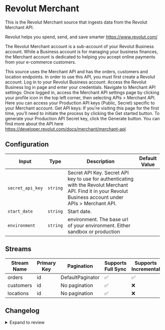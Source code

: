 # Revolut Merchant
This is the Revolut Merchant source that ingests data from the Revolut Merchant API.

Revolut helps you spend, send, and save smarter https://www.revolut.com/

The Revolut Merchant account is a sub-account of your Revolut Business account. While a Business account is for managing your business finances, the Merchant account is dedicated to helping you accept online payments from your e-commerce customers.

This source uses the Merchant API and has the orders, customers and location endpoints. In order to use this API, you must first create a Revolut account. 
Log in to your Revolut Business account: Access the Revolut Business log in page and enter your credentials.
Navigate to Merchant API settings: Once logged in, access the Merchant API settings page by clicking your profile icon in the top left corner, then selecting APIs &gt; Merchant API. 
Here you can access your Production API keys (Public, Secret) specific to your Merchant account.
Get API keys: If you&#39;re visiting this page for the first time, you&#39;ll need to initiate the process by clicking the Get started button. To generate your Production API Secret key, click the Generate button.
You can find more about the API here https://developer.revolut.com/docs/merchant/merchant-api

## Configuration

| Input | Type | Description | Default Value |
|-------|------|-------------|---------------|
| `secret_api_key` | `string` | Secret API Key. Secret API key to use for authenticating with the Revolut Merchant API. Find it in your Revolut Business account under APIs > Merchant API. |  |
| `start_date` | `string` | Start date.  |  |
| `environment` | `string` | environment. The base url of your environment. Either sandbox or production |  |

## Streams
| Stream Name | Primary Key | Pagination | Supports Full Sync | Supports Incremental |
|-------------|-------------|------------|---------------------|----------------------|
| orders | id | DefaultPaginator | ✅ |  ✅  |
| customers | id | No pagination | ✅ |  ❌  |
| locations | id | No pagination | ✅ |  ❌  |

## Changelog

<details>
  <summary>Expand to review</summary>

| Version          | Date              | Pull Request | Subject        |
|------------------|-------------------|--------------|----------------|
| 0.0.26 | 2025-06-21 | [61816](https://github.com/airbytehq/airbyte/pull/61816) | Update dependencies |
| 0.0.25 | 2025-06-14 | [61611](https://github.com/airbytehq/airbyte/pull/61611) | Update dependencies |
| 0.0.24 | 2025-05-25 | [60480](https://github.com/airbytehq/airbyte/pull/60480) | Update dependencies |
| 0.0.23 | 2025-05-10 | [60055](https://github.com/airbytehq/airbyte/pull/60055) | Update dependencies |
| 0.0.22 | 2025-05-04 | [59610](https://github.com/airbytehq/airbyte/pull/59610) | Update dependencies |
| 0.0.21 | 2025-04-27 | [59005](https://github.com/airbytehq/airbyte/pull/59005) | Update dependencies |
| 0.0.20 | 2025-04-19 | [58394](https://github.com/airbytehq/airbyte/pull/58394) | Update dependencies |
| 0.0.19 | 2025-04-12 | [57932](https://github.com/airbytehq/airbyte/pull/57932) | Update dependencies |
| 0.0.18 | 2025-04-05 | [57336](https://github.com/airbytehq/airbyte/pull/57336) | Update dependencies |
| 0.0.17 | 2025-03-29 | [56795](https://github.com/airbytehq/airbyte/pull/56795) | Update dependencies |
| 0.0.16 | 2025-03-22 | [56198](https://github.com/airbytehq/airbyte/pull/56198) | Update dependencies |
| 0.0.15 | 2025-03-08 | [55522](https://github.com/airbytehq/airbyte/pull/55522) | Update dependencies |
| 0.0.14 | 2025-03-01 | [55020](https://github.com/airbytehq/airbyte/pull/55020) | Update dependencies |
| 0.0.13 | 2025-02-23 | [54589](https://github.com/airbytehq/airbyte/pull/54589) | Update dependencies |
| 0.0.12 | 2025-02-15 | [53981](https://github.com/airbytehq/airbyte/pull/53981) | Update dependencies |
| 0.0.11 | 2025-02-08 | [53453](https://github.com/airbytehq/airbyte/pull/53453) | Update dependencies |
| 0.0.10 | 2025-02-01 | [52956](https://github.com/airbytehq/airbyte/pull/52956) | Update dependencies |
| 0.0.9 | 2025-01-25 | [52474](https://github.com/airbytehq/airbyte/pull/52474) | Update dependencies |
| 0.0.8 | 2025-01-18 | [51894](https://github.com/airbytehq/airbyte/pull/51894) | Update dependencies |
| 0.0.7 | 2025-01-11 | [51304](https://github.com/airbytehq/airbyte/pull/51304) | Update dependencies |
| 0.0.6 | 2024-12-28 | [50679](https://github.com/airbytehq/airbyte/pull/50679) | Update dependencies |
| 0.0.5 | 2024-12-21 | [50256](https://github.com/airbytehq/airbyte/pull/50256) | Update dependencies |
| 0.0.4 | 2024-12-14 | [49704](https://github.com/airbytehq/airbyte/pull/49704) | Update dependencies |
| 0.0.3 | 2024-12-12 | [49326](https://github.com/airbytehq/airbyte/pull/49326) | Update dependencies |
| 0.0.2 | 2024-12-11 | [49052](https://github.com/airbytehq/airbyte/pull/49052) | Starting with this version, the Docker image is now rootless. Please note that this and future versions will not be compatible with Airbyte versions earlier than 0.64 |
| 0.0.1 | 2024-10-27 | | Initial release by [@aazam-gh](https://github.com/aazam-gh) via Connector Builder |

</details>

